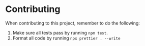 # Contributing

When contributing to this project, remember to do the following:

1. Make sure all tests pass by running `npm test`.
1. Format all code by running `npx prettier . --write`
